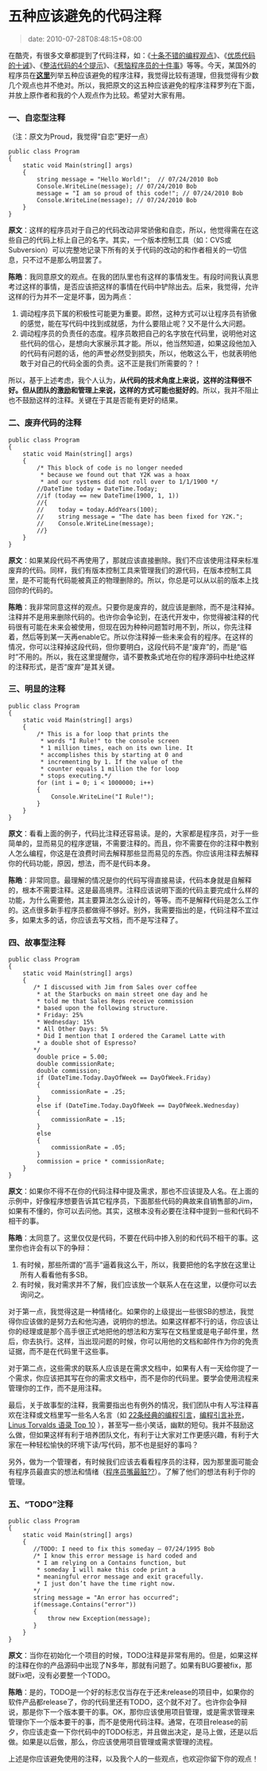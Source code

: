 # 五种应该避免的代码注释
>date: 2010-07-28T08:48:15+08:00


在酷壳，有很多文章都提到了代码注释，如：《[十条不错的编程观点](/2010/%E5%8D%81%E6%9D%A1%E4%B8%8D%E9%94%99%E7%9A%84%E7%BC%96%E7%A8%8B%E8%A7%82%E7%82%B9.md)》、《[优质代码的十诫](2009/%E4%BC%98%E8%B4%A8%E4%BB%A3%E7%A0%81%E7%9A%84%E5%8D%81%E8%AF%AB.md)》、《[整洁代码的4个提示](/2009/%E6%95%B4%E6%B4%81%E4%BB%A3%E7%A0%81%E7%9A%844%E4%B8%AA%E6%8F%90%E7%A4%BA.md)》、《[惹恼程序员的十件事](/2009/%E6%83%B9%E6%81%BC%E7%A8%8B%E5%BA%8F%E5%91%98%E7%9A%84%E5%8D%81%E4%BB%B6%E4%BA%8B.md)》等等。今天，某国外的程序员在[**这里**](http://repeatgeek.com/career/5-types-of-comments-to-avoid-making-in-your-code/)列举五种应该避免的程序注释，我觉得比较有道理，但我觉得有少数几个观点也并不绝对。所以，我把原文的这五种应该避免的程序注释罗列在下面，并放上原作者和我的个人观点作为比较。希望对大家有用。


### 一、自恋型注释


（注：原文为Proud，我觉得“自恋”更好一点）



```
public class Program
{
    static void Main(string[] args)
    {
        string message = "Hello World!";  // 07/24/2010 Bob
        Console.WriteLine(message); // 07/24/2010 Bob
        message = "I am so proud of this code!"; // 07/24/2010 Bob
        Console.WriteLine(message); // 07/24/2010 Bob
    }
}
```

**原文**：这样的程序员对于自己的代码改动非常骄傲和自恋，所以，他觉得需在在这些自己的代码上标上自己的名字。其实，一个版本控制工具（如：CVS或Subversion）可以完整地记录下所有的关于代码的改动的和作者相关的一切信息，只不过不是那么明显罢了。


**陈皓**：我同意原文的观点。在我的团队里也有这样的事情发生。有段时间我认真思考过这样的事情，是否应该把这样的事情在代码中铲除出去。后来，我觉得，允许这样的行为并不一定是坏事，因为两点：



1. 调动程序员下属的积极性可能更为重要。即然，这种方式可以让程序员有骄傲的感觉，能在写代码中找到成就感，为什么要阻止呢？又不是什么大问题。
2. 调动程序员的负责任的态度。程序员敢把自己的名字放在代码里，说明他对这些代码的信心，是想向大家展示其才能。所以，他当然知道，如果这段他加入的代码有问题的话，他的声誉必然受到损失，所以，他敢这么干，也就表明他敢于对自己的代码全面的负责。这不正是我们所需要的？！


所以，基于上述考虑，我个人认为，**从代码的技术角度上来说，这样的注释很不好。但从团队的激励和管理上来说，这样的方式可能也挺好的**。所以，我并不阻止也不鼓励这样的注释。关键在于其是否能有更好的结果。


### 二、废弃代码的注释



```
public class Program
{
    static void Main(string[] args)
    {
        /* This block of code is no longer needed
         * because we found out that Y2K was a hoax
         * and our systems did not roll over to 1/1/1900 */
        //DateTime today = DateTime.Today;
        //if (today == new DateTime(1900, 1, 1))
        //{
        //    today = today.AddYears(100);
        //    string message = "The date has been fixed for Y2K.";
        //    Console.WriteLine(message);
        //}
    }
}
```

**原文**：如果某段代码不再使用了，那就应该直接删除。我们不应该使用注释来标准废弃的代码。同样，我们有版本控制工具来管理我们的源代码，在版本控制工具里，是不可能有代码能被真正的物理删除的。所以，你总是可以从以前的版本上找回你的代码的。


**陈皓**：我非常同意这样的观点。只要你是废弃的，就应该是删除，而不是注释掉。注释并不是用来删除代码的。也许你会争论到，在迭代开发中，你觉得被注释的代码很有可能在未来会被使用，但现在因为种种问题暂时用不到，所以，你先注释着，然后等到某一天再enable它。所以你注释掉一些未来会有的程序。在这样的情况，你可以注释掉这段代码，但你要明白，这段代码不是“废弃”的，而是“临时”不用的。所以，我在这里提醒你，请不要教条式地在你的程序源码中杜绝这样的注释形式，是否“废弃”是其关键。


### 三、明显的注释



```
public class Program
{
    static void Main(string[] args)
    {
        /* This is a for loop that prints the
         * words "I Rule!" to the console screen
         * 1 million times, each on its own line. It
         * accomplishes this by starting at 0 and
         * incrementing by 1. If the value of the
         * counter equals 1 million the for loop
         * stops executing.*/
        for (int i = 0; i < 1000000; i++)
        {
            Console.WriteLine("I Rule!");
        }
    }
}
```

**原文**：看看上面的例子，代码比注释还容易读。是的，大家都是程序员，对于一些简单的，显而易见的程序逻辑，不需要注释的。而且，你不需要在你的注释中教别人怎么编程，你这是在浪费时间去解释那些显而易见的东西。你应该用注释去解释你的代码功能，原因，想法，而不是代码本身。


**陈皓**：非常同意。最理解的情况是你的代码写得直接易读，代码本身就是自解释的，根本不需要注释。这是最高境界。注释应该说明下面的代码主要完成什么样的功能，为什么需要他，其主要算法怎么设计的，等等。而不是解释代码是怎么工作的。这点很多新手程序员都做得不够好。别外，我需要指出的是，代码注释不宜过多，如果太多的话，你应该去写文档，而不是写注释了。


### 四、故事型注释



```
public class Program
{
    static void Main(string[] args)
    {
       /* I discussed with Jim from Sales over coffee
        * at the Starbucks on main street one day and he
        * told me that Sales Reps receive commission
        * based upon the following structure.
        * Friday: 25%
        * Wednesday: 15%
        * All Other Days: 5%
        * Did I mention that I ordered the Caramel Latte with
        * a double shot of Espresso?
       */
        double price = 5.00;
        double commissionRate;
        double commission;
        if (DateTime.Today.DayOfWeek == DayOfWeek.Friday)
        {
            commissionRate = .25;
        }
        else if (DateTime.Today.DayOfWeek == DayOfWeek.Wednesday)
        {
            commissionRate = .15;
        }
        else
        {
            commissionRate = .05;
        }
        commission = price * commissionRate;
    }
}
```

**原文**：如果你不得不在你的代码注释中提及需求，那也不应该提及人名。在上面的示例中，好像程序想要告诉其它程序员，下面那些代码的典故来自销售部的Jim，如果有不懂的，你可以去问他。其实，这根本没有必要在注释中提到一些和代码不相干的事。


**陈皓**：太同意了。这里仅仅是代码，不要在代码中掺入别的和代码不相干的事。这里你也许会有以下的争辩：


1. 有时候，那些所谓的“高手”逼着我这么干，所以，我要把他的名字放在这里让所有人看看他有多SB。
2. 有时候，我对需求并不了解，我们应该放一个联系人在在这里，以便你可以去询问之。


对于第一点，我觉得这是一种情绪化。如果你的上级提出一些很SB的想法，我觉得你应该做的是努力去和他沟通，说明你的想法。如果这样都不行的话，你应该让你的经理或是那个高手很正式地把他的想法和方案写在文档里或是电子邮件里，然后，你去执行。这样，当出现问题的时候，你可以用他的文档和邮件作为你的免责证据，而不是在代码里干这些事。


对于第二点，这些需求的联系人应该是在需求文档中，如果有人有一天给你提了一个需求，你应该把其写在你的需求文档中，而不是你的代码里。要学会使用流程来管理你的工作，而不是用注释。


最后，关于故事型的注释，我需要指出也有例外的情况，我们团队中有人写注释喜欢在注释或文档里写一些名人名言（如 [22条经典的编程引言](/2009/22%E6%9D%A1%E7%BB%8F%E5%85%B8%E7%9A%84%E7%BC%96%E7%A8%8B%E5%BC%95%E8%A8%80.md)，[编程引言补充](/2009/%E7%BC%96%E7%A8%8B%E5%BC%95%E8%A8%80%E8%A1%A5%E5%85%85.md)，[Linus Torvalds 语录 Top 10](/2009/Linus%20Torvalds%20%E8%AF%AD%E5%BD%95%20Top%2010.md) ），甚至写一些小笑话，幽默的短句。我并不鼓励这么做，但如果这样有利于培养团队文化，有利于让大家对工作更感兴趣，有利于大家在一种轻松愉快的环境下读/写代码，那不也是挺好的事吗？


另外，做为一个管理者，有时候我们应该去看看程序员的注释，因为那里面可能会有程序员最直实的想法和情绪（[程序员嘴最脏??](/2009/Javascript%E7%A8%8B%E5%BA%8F%E5%91%98%E5%98%B4%E6%9C%80%E8%84%8F%E5%90%97.md)）。了解了他们的想法有利于你的管理。


### 五、“TODO”注释



```
public class Program
{
    static void Main(string[] args)
    {
       //TODO: I need to fix this someday – 07/24/1995 Bob
       /* I know this error message is hard coded and
        * I am relying on a Contains function, but
        * someday I will make this code print a
        * meaningful error message and exit gracefully.
        * I just don’t have the time right now.
       */
       string message = "An error has occurred";
       if(message.Contains("error"))
       {
           throw new Exception(message);
       }
    }
}
```

**原文**：当你在初始化一个项目的时候，TODO注释是非常有用的。但是，如果这样的注释在你的产品源码中出现了N多年，那就有问题了。如果有BUG要被fix，那就Fix吧，没有必要整一个TODO。


**陈皓**：是的，TODO是一个好的标志仅当存在于还未release的项目中，如果你的软件产品都release了，你的代码里还有TODO，这个就不对了。也许你会争辩说，那是你下一个版本要干的事。OK，那你应该使用项目管理，或是需求管理来管理你下一个版本要干的事，而不是使用代码注释。通常，在项目release的前夕，你应该走查一下你代码中的TODO标志，并且做出决定，是马上做，还是以后做。如果是以后做，那么，你应该使用项目管理或需求管理的流程。


上述是你应该避免使用的注释，以及我个人的一些观点，也欢迎你留下你的观点！


